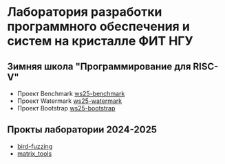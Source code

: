 # Лаборатория разработки программного обеспечения и систем на кристалле ФИТ НГУ

## Зимняя школа "Программирование для RISC-V"

- Проект Benchmark [ws25-benchmark](https://github.com/ylab-nsu/ws25-benchmark)
- Проект Watermark [ws25-watermark](https://github.com/ylab-nsu/ws25-watermark)
- Проект Bootstrap [ws25-bootstrap](https://github.com/ylab-nsu/ws25-bootstrap)

## Прокты лаборатории 2024-2025
- [bird-fuzzing](https://github.com/ylab-nsu/bird-fuzzing)
- [matrix_tools](https://github.com/ylab-nsu/matrix_tools)
